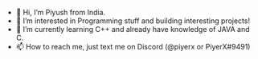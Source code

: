 - 👋 Hi, I’m Piyush from India.
- 👀 I’m interested in Programming stuff and building interesting projects!
- 🌱 I’m currently learning C++ and already have knowledge of JAVA and C.
- 📫 How to reach me, just text me on Discord (@piyerx or PiyerX#9491)

<!---
piyerx/piyerx is a ✨ special ✨ repository because its `README.md` (this file) appears on your GitHub profile.
You can click the Preview link to take a look at your changes.
--->
